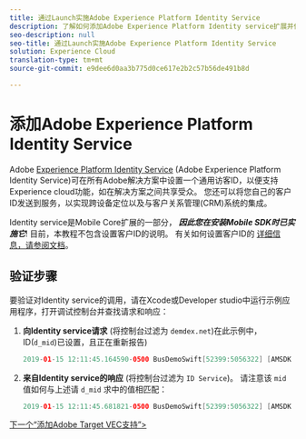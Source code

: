 ```yaml
---
title: 通过Launch实施Adobe Experience Platform Identity Service
description: 了解如何添加Adobe Experience Platform Identity service扩展并使用“设置客户ID”动作收集客户ID。 本课程是在Mobile iOS Swift应用程序中实施Experience cloud教程的一部分。
seo-description: null
seo-title: 通过Launch实施Adobe Experience Platform Identity Service
solution: Experience Cloud
translation-type: tm+mt
source-git-commit: e9dee6d0aa3b775d0ce617e2b2c57b56de491b8d

---
```



# 添加Adobe Experience Platform Identity Service

Adobe [Experience Platform Identity Service](https://docs.adobe.com/content/help/en/id-service/using/home.html) (Adobe Experience Platform Identity Service)可在所有Adobe解决方案中设置一个通用访客ID，以便支持Experience cloud功能，如在解决方案之间共享受众。  您还可以将您自己的客户ID发送到服务，以实现跨设备定位以及与客户关系管理(CRM)系统的集成。

Identity service是Mobile Core扩展的一部分， ***因此您在安装Mobile SDK时已实施它***! 目前，本教程不包含设置客户ID的说明。 有关如何设置客户ID的 [详细信息，请参阅文档](https://aep-sdks.gitbook.io/docs/using-mobile-extensions/mobile-core/identity/identity-api-reference)。

## 验证步骤

要验证对Identity service的调用，请在Xcode或Developer studio中运行示例应用程序，打开调试控制台并查找请求和响应：

1. **向Identity service请求** (将控制台过滤为 `demdex.net`)在此示例中，ID(`d_mid`)已设置，且正在重新报告)

   ```swift
   2019-01-15 12:11:45.164590-0500 BusDemoSwift[52399:5056322] [AMSDK DEBUG <com.adobe.module.identity>]: Sending request (https://dpm.demdex.net/id?d_rtbd=json&d_ver=2&d_orgid=7ABB3E6A5A7491460A495D61@AdobeOrg&d_mid=17179986463578698626041670574784107777&d_blob=j8Odv6LonN4r3an7LhD3WZrU1bUpAkFkkiY1ncBR96t2PTI&dcs_region=9)
   ```

1. **来自Identity service的响应** (将控制台过滤为 `ID Service`)。 请注意该 `mid` 值如何与上述请 `d_mid` 求中的值相匹配：

   ```swift
   2019-01-15 12:11:45.681821-0500 BusDemoSwift[52399:5056322] [AMSDK DEBUG <com.adobe.module.identity>]: ID Service - Got ID Response (mid: 17179986463578698626041670574784107777, blob: j8Odv6LonN4r3an7LhD3WZrU1bUpAkFkkiY1ncBR96t2PTI, hint: 9, ttl: "604800000 ms")
   
[下一个“添加Adobe Target VEC支持”&gt;](target-vec.md)
